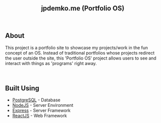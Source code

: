 <br/>

<h2 align="center">jpdemko.me (Portfolio OS)</h2>

<br/>

## About <a name = "about"></a>

This project is a portfolio site to showcase my projects/work in the fun concept of an OS. Instead of traditional portfolios whose projects redirect the user outside the site, this 'Portfolio OS' project allows users to see and interact with things as 'programs' right away.

<br/>

## Built Using <a name = "built_using"></a>

-  [PostgreSQL](https://www.postgresql.org/) - Database
-  [NodeJS](https://nodejs.org/en/) - Server Environment
-  [Express](https://expressjs.com/) - Server Framework
-  [ReactJS](https://reactjs.org/) - Web Framework
